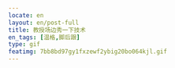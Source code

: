 ```yaml
---
locate: en
layout: en/post-full
title: 教授场边秀一下技术
en_tags: [温格,脚后跟]
type: gif
featimg: 7bb8bd97gy1fxzewf2ybig20bo064kjl.gif
---
```

